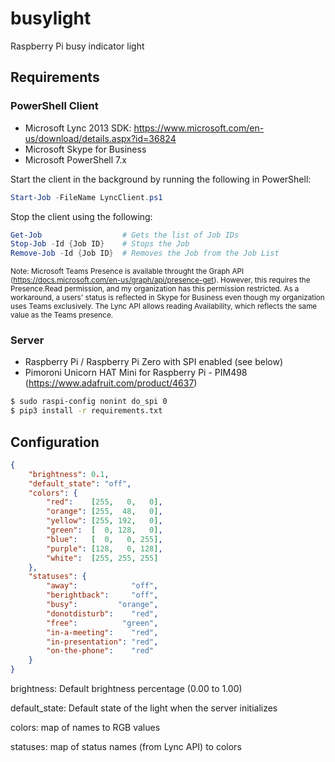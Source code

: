 # busylight
Raspberry Pi busy indicator light

## Requirements

### PowerShell Client

* Microsoft Lync 2013 SDK: https://www.microsoft.com/en-us/download/details.aspx?id=36824
* Microsoft Skype for Business 
* Microsoft PowerShell 7.x

Start the client in the background by running the following in PowerShell:

```PowerShell
Start-Job -FileName LyncClient.ps1
```

Stop the client using the following:
```PowerShell
Get-Job                  # Gets the list of Job IDs
Stop-Job -Id {Job ID}    # Stops the Job
Remove-Job -Id {Job ID}  # Removes the Job from the Job List
```

<sub>Note: Microsoft Teams Presence is available throught the Graph API (https://docs.microsoft.com/en-us/graph/api/presence-get). However, this requires the Presence.Read permission, and my organization has this permission restricted. As a workaround, a users' status is reflected in Skype for Business even though my organization uses Teams exclusively. The Lync API allows reading Availability, which reflects the same value as the Teams presence.</sub>

### Server

* Raspberry Pi / Raspberry Pi Zero with SPI enabled (see below)
* Pimoroni Unicorn HAT Mini for Raspberry Pi - PIM498 (https://www.adafruit.com/product/4637)

```bash
$ sudo raspi-config nonint do_spi 0
$ pip3 install -r requirements.txt
```

## Configuration

```json
{
    "brightness": 0.1,
    "default_state": "off",
    "colors": {
        "red":    [255,   0,   0],
        "orange": [255,  48,   0],
        "yellow": [255, 192,   0],
        "green":  [  0, 128,   0],
        "blue":   [  0,   0, 255],
        "purple": [128,   0, 128],
        "white":  [255, 255, 255]
    },
    "statuses": {
        "away":            "off",
        "berightback":     "off",
        "busy":         "orange",
        "donotdisturb":    "red",
        "free":          "green",
        "in-a-meeting":    "red",
        "in-presentation": "red", 
        "on-the-phone":    "red"
    }
}
```

brightness: Default brightness percentage (0.00 to 1.00)

default_state: Default state of the light when the server initializes

colors: map of names to RGB values

statuses: map of status names (from Lync API) to colors
